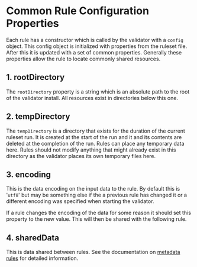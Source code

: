 # Common Rule Configuration Properties

Each rule has a constructor which is called by the validator with a `config` object. This config object
is initialized with properties from the ruleset file. After this it is updated with a set of common
properties. Generally these properties allow the rule to locate commonly shared resources.

## 1. rootDirectory

The `rootDirectory` property is a string which is an absolute path to the root of the validator install.
All resources exist in directories below this one.

## 2. tempDirectory

The `tempDirectory` is a directory that exists for the duration of the current ruleset run. It is created
at the start of the run and it and its contents are deleted at the completion of the run. Rules can place
any temporary data here. Rules should not modify anything that might already exist in this directory as
the validator places its own temporary files here.

## 3. encoding

This is the data encoding on the input data to the rule. By default this is '`utf8`' but may be something
else if the a previous rule has changed it or a different encoding was specified when starting the
validator.

If a rule changes the encoding of the data for some reason it should set this property
to the new value. This will then be shared with the following rule.

## 4. sharedData

This is data shared between rules. See the documentation on [metadata rules](metadataRules.md) for detailed
information.
